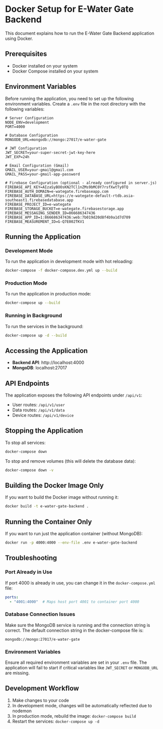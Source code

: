 # Docker Setup for E-Water Gate Backend

This document explains how to run the E-Water Gate Backend application using Docker.

## Prerequisites

- Docker installed on your system
- Docker Compose installed on your system

## Environment Variables

Before running the application, you need to set up the following environment variables. Create a `.env` file in the root directory with the following variables:

```env
# Server Configuration
NODE_ENV=development
PORT=4000

# Database Configuration
MONGODB_URL=mongodb://mongo:27017/e-water-gate

# JWT Configuration
JWT_SECRET=your-super-secret-jwt-key-here
JWT_EXP=24h

# Email Configuration (Gmail)
GMAIL_USER=your-gmail@gmail.com
GMAIL_PASS=your-gmail-app-password

# Firebase Configuration (optional - already configured in server.js)
FIREBASE_API_KEY=AIzaSyBOOsKN2TCl1nZMs9bMC0Y7rsfXwtTy0TQ
FIREBASE_AUTH_DOMAIN=e-wategate.firebaseapp.com
FIREBASE_DATABASE_URL=https://e-wategate-default-rtdb.asia-southeast1.firebasedatabase.app
FIREBASE_PROJECT_ID=e-wategate
FIREBASE_STORAGE_BUCKET=e-wategate.firebasestorage.app
FIREBASE_MESSAGING_SENDER_ID=866686347436
FIREBASE_APP_ID=1:866686347436:web:7b019d20d8f4b9a1d7d709
FIREBASE_MEASUREMENT_ID=G-Q7E002TKV1
```

## Running the Application

### Development Mode

To run the application in development mode with hot reloading:

```bash
docker-compose -f docker-compose.dev.yml up --build
```

### Production Mode

To run the application in production mode:

```bash
docker-compose up --build
```

### Running in Background

To run the services in the background:

```bash
docker-compose up -d --build
```

## Accessing the Application

- **Backend API**: http://localhost:4000
- **MongoDB**: localhost:27017

## API Endpoints

The application exposes the following API endpoints under `/api/v1`:

- User routes: `/api/v1/user`
- Data routes: `/api/v1/data`
- Device routes: `/api/v1/device`

## Stopping the Application

To stop all services:

```bash
docker-compose down
```

To stop and remove volumes (this will delete the database data):

```bash
docker-compose down -v
```

## Building the Docker Image Only

If you want to build the Docker image without running it:

```bash
docker build -t e-water-gate-backend .
```

## Running the Container Only

If you want to run just the application container (without MongoDB):

```bash
docker run -p 4000:4000 --env-file .env e-water-gate-backend
```

## Troubleshooting

### Port Already in Use

If port 4000 is already in use, you can change it in the `docker-compose.yml` file:

```yaml
ports:
  - "4001:4000"  # Maps host port 4001 to container port 4000
```

### Database Connection Issues

Make sure the MongoDB service is running and the connection string is correct. The default connection string in the docker-compose file is:

```
mongodb://mongo:27017/e-water-gate
```

### Environment Variables

Ensure all required environment variables are set in your `.env` file. The application will fail to start if critical variables like `JWT_SECRET` or `MONGODB_URL` are missing.

## Development Workflow

1. Make changes to your code
2. In development mode, changes will be automatically reflected due to nodemon
3. In production mode, rebuild the image: `docker-compose build`
4. Restart the services: `docker-compose up -d` 